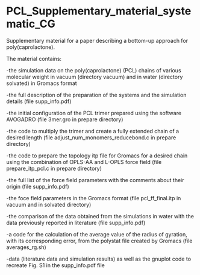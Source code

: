 # PCL_Supplementary_material_systematic_CG
Supplementary material for a paper describing a bottom-up approach for poly(caprolactone).

The material contains: 

-the simulation data on the poly(caprolactone) (PCL) chains of various molecular weight in vacuum (directory vacuum) and in water (directory solvated) in Gromacs format

-the full description of the preparation of the systems and the simulation details (file supp_info.pdf) 

-the initial configuration of the PCL trimer prepared using the software AVOGADRO (file 3mer.gro in prepare directory)

-the code to multiply the trimer and create a fully extended chain of a desired length (file adjust_num_monomers_reducebond.c in prepare directory)

-the code to prepare the topology itp file for Gromacs for a desired chain using the combination of OPLS-AA and L-OPLS force field (file prepare_itp_pcl.c in prepare directory)

-the full list of the force field parameters with the comments about their origin (file supp_info.pdf) 

-the foce field parameters in the Gromacs format (file pcl_ff_final.itp in vacuum and in solvated directory)

-the comparison of the data obtained from the simulations in water with the data previously reported in literature (file supp_info.pdf)

-a code for the calculation of the average value of the radius of gyration, with its corresponding error, from the polystat file created by Gromacs (file averages_rg.sh)

-data (literature data and simulation results) as well as the gnuplot code to recreate Fig. S1 in the supp_info.pdf file 


 

